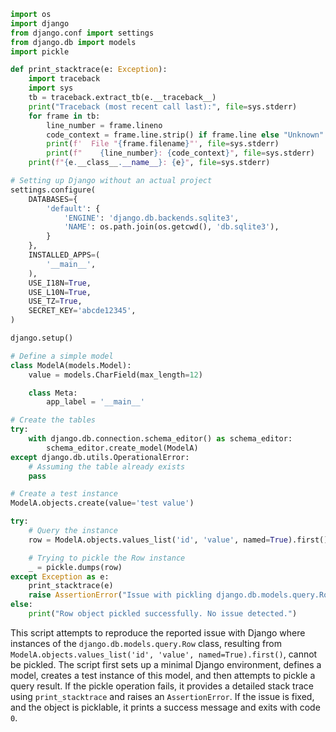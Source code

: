```python
import os
import django
from django.conf import settings
from django.db import models
import pickle

def print_stacktrace(e: Exception):
    import traceback
    import sys
    tb = traceback.extract_tb(e.__traceback__)
    print("Traceback (most recent call last):", file=sys.stderr)
    for frame in tb:
        line_number = frame.lineno
        code_context = frame.line.strip() if frame.line else "Unknown"
        print(f'  File "{frame.filename}"', file=sys.stderr)
        print(f"    {line_number}: {code_context}", file=sys.stderr)
    print(f"{e.__class__.__name__}: {e}", file=sys.stderr)

# Setting up Django without an actual project
settings.configure(
    DATABASES={
        'default': {
            'ENGINE': 'django.db.backends.sqlite3',
            'NAME': os.path.join(os.getcwd(), 'db.sqlite3'),
        }
    },
    INSTALLED_APPS=(
        '__main__',
    ),
    USE_I18N=True,
    USE_L10N=True,
    USE_TZ=True,
    SECRET_KEY='abcde12345',
)

django.setup()

# Define a simple model
class ModelA(models.Model):
    value = models.CharField(max_length=12)

    class Meta:
        app_label = '__main__'

# Create the tables
try:
    with django.db.connection.schema_editor() as schema_editor:
        schema_editor.create_model(ModelA)
except django.db.utils.OperationalError:
    # Assuming the table already exists
    pass

# Create a test instance
ModelA.objects.create(value='test value')

try:
    # Query the instance
    row = ModelA.objects.values_list('id', 'value', named=True).first()

    # Trying to pickle the Row instance
    _ = pickle.dumps(row)
except Exception as e:
    print_stacktrace(e)
    raise AssertionError("Issue with pickling django.db.models.query.Row detected.") from e
else:
    print("Row object pickled successfully. No issue detected.")

```
This script attempts to reproduce the reported issue with Django where instances of the `django.db.models.query.Row` class, resulting from `ModelA.objects.values_list('id', 'value', named=True).first()`, cannot be pickled. The script first sets up a minimal Django environment, defines a model, creates a test instance of this model, and then attempts to pickle a query result. If the pickle operation fails, it provides a detailed stack trace using `print_stacktrace` and raises an `AssertionError`. If the issue is fixed, and the object is picklable, it prints a success message and exits with code `0`.